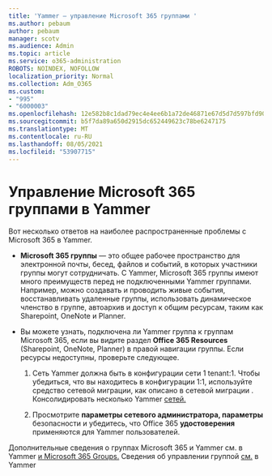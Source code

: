 ```yaml
---
title: 'Yammer — управление Microsoft 365 группами '
ms.author: pebaum
author: pebaum
manager: scotv
ms.audience: Admin
ms.topic: article
ms.service: o365-administration
ROBOTS: NOINDEX, NOFOLLOW
localization_priority: Normal
ms.collection: Adm_O365
ms.custom:
- "995"
- "6000003"
ms.openlocfilehash: 12e582b8c1dad79ec4e4ee6b1a72de46871e67d5d7d597bfd90963dcb6647b61
ms.sourcegitcommit: b5f7da89a650d2915dc652449623c78be6247175
ms.translationtype: MT
ms.contentlocale: ru-RU
ms.lasthandoff: 08/05/2021
ms.locfileid: "53907715"
---
```

# <a name="manage-microsoft-365-groups-in-yammer"></a>Управление Microsoft 365 группами в Yammer

Вот несколько ответов на наиболее распространенные проблемы с Microsoft 365 в Yammer.

* **Microsoft 365 группы** — это общее рабочее пространство для электронной почты, бесед, файлов и событий, в которых участники группы могут сотрудничать. С Yammer, Microsoft 365 группы имеют много преимуществ перед не подключенными Yammer группами. Например, можно создавать и проводить живые события, восстанавливать удаленные группы, использовать динамическое членство в группе, автоархив и доступ к общим ресурсам, таким как Sharepoint, OneNote и Planner.

* Вы можете узнать, подключена ли Yammer группа к группам Microsoft 365, если вы видите раздел **Office 365 Resources** (Sharepoint, OneNote, Planner) в правой навигации группы. Если ресурсы недоступны, проверьте следующее.

  1. Сеть Yammer должна быть в конфигурации сети 1 tenant:1. Чтобы убедиться, что вы находитесь в конфигурации  1:1, используйте средство сетевой миграции, как описано в сетевой миграции . Консолидировать несколько Yammer [сетей.](https://docs.microsoft.com/yammer/configure-your-yammer-network/consolidate-multiple-yammer-networks)

  2. Просмотрите **параметры сетевого администратора, параметры** безопасности и убедитесь, что Office 365 **удостоверения** применяются для Yammer пользователей.

Дополнительные сведения о группах Microsoft 365 и Yammer см. в Yammer [и Microsoft 365 Groups.](https://docs.microsoft.com/yammer/manage-yammer-groups/yammer-and-office-365-groups) Сведения об управлении группой [см.](https://support.office.com/article/Manage-a-group-in-Yammer-6e05c6d6-5548-4c88-89cd-e6757a514ef2) в Yammer
